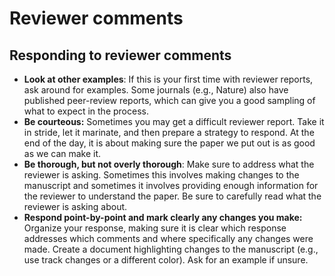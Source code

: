 # Reviewer comments

## Responding to reviewer comments <a href="#id-2.revisions-submissions-respondingtoreviewercomments" id="id-2.revisions-submissions-respondingtoreviewercomments"></a>

* **Look at other examples**: If this is your first time with reviewer reports, ask around for examples. Some journals (e.g., Nature) also have published peer-review reports, which can give you a good sampling of what to expect in the process.
* **Be courteous:** Sometimes you may get a difficult reviewer report. Take it in stride, let it marinate, and then prepare a strategy to respond. At the end of the day, it is about making sure the paper we put out is as good as we can make it.&#x20;
* **Be thorough, but not overly thorough**: Make sure to address what the reviewer is asking. Sometimes this involves making changes to the manuscript and sometimes it involves providing enough information for the reviewer to understand the paper. Be sure to carefully read what the reviewer is asking about.
* **Respond point-by-point and mark clearly any changes you make:** Organize your response, making sure it is clear which response addresses which comments and where specifically any changes were made. Create a document highlighting changes to the manuscript (e.g., use track changes or a different color). Ask for an example if unsure.

